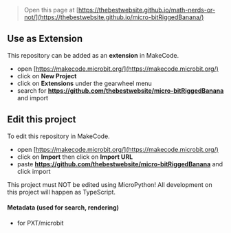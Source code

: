 
> Open this page at [https://thebestwebsite.github.io/math-nerds-or-not/](https://thebestwebsite.github.io/micro-bitRiggedBanana/)

## Use as Extension

This repository can be added as an **extension** in MakeCode.

* open [https://makecode.microbit.org/](https://makecode.microbit.org/)
* click on **New Project**
* click on **Extensions** under the gearwheel menu
* search for **https://github.com/thebestwebsite/micro-bitRiggedBanana** and import

## Edit this project

To edit this repository in MakeCode.

* open [https://makecode.microbit.org/](https://makecode.microbit.org/)
* click on **Import** then click on **Import URL**
* paste **https://github.com/thebestwebsite/micro-bitRiggedBanana** and click import

This project must NOT be edited using MicroPython!
All development on this project will happen as TypeScript.
#### Metadata (used for search, rendering)

* for PXT/microbit
<script src="https://makecode.com/gh-pages-embed.js"></script><script>makeCodeRender("{{ site.makecode.home_url }}", "{{ site.github.owner_name }}/{{ site.github.repository_name }}");</script>
